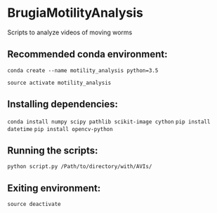 # BrugiaMotilityAnalysis
Scripts to analyze videos of moving worms

## Recommended conda environment:

`conda create --name motility_analysis python=3.5`

`source activate motility_analysis`

## Installing dependencies:

`conda install numpy scipy pathlib scikit-image cython`
`pip install datetime`
`pip install opencv-python`

## Running the scripts:

`python script.py /Path/to/directory/with/AVIs/`

## Exiting environment:
`source deactivate`
